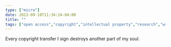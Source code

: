 ```yaml
---
type: ["micro"]
date: 2023-09-10T11:34:24-04:00
title: ""
tags: ["open access","copyright","intellectual property","research","writing","publication"]
---
```

Every copyright transfer I sign destroys another part of my soul.
